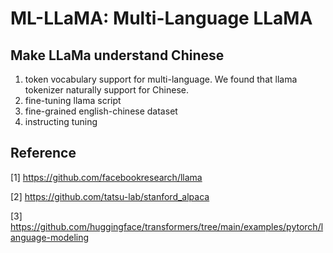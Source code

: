 # ML-LLaMA: Multi-Language LLaMA
## Make LLaMa understand Chinese 

1. token vocabulary support for multi-language. We found that llama tokenizer naturally support for Chinese. 
2. fine-tuning llama script
3. fine-grained english-chinese dataset
4. instructing tuning


## Reference 
[1] https://github.com/facebookresearch/llama 

[2] https://github.com/tatsu-lab/stanford_alpaca 

[3] https://github.com/huggingface/transformers/tree/main/examples/pytorch/language-modeling
